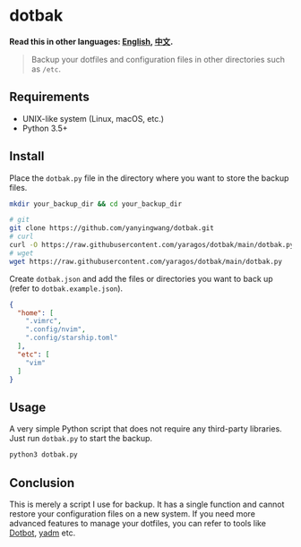 # dotbak

**Read this in other languages: [English](README.md), [中文](README_zh.md).**

> Backup your dotfiles and configuration files in other directories such as `/etc`.

## Requirements

- UNIX-like system (Linux, macOS, etc.)
- Python 3.5+

## Install

Place the `dotbak.py` file in the directory where you want to store the backup files.

```bash
mkdir your_backup_dir && cd your_backup_dir

# git
git clone https://github.com/yanyingwang/dotbak.git
# curl
curl -O https://raw.githubusercontent.com/yaragos/dotbak/main/dotbak.py
# wget
wget https://raw.githubusercontent.com/yaragos/dotbak/main/dotbak.py
```

Create `dotbak.json` and add the files or directories you want to back up (refer to `dotbak.example.json`).

```json
{
  "home": [
    ".vimrc",
    ".config/nvim",
    ".config/starship.toml"
  ],
  "etc": [
    "vim"
  ]
}
```

## Usage

A very simple Python script that does not require any third-party libraries. Just run `dotbak.py` to start the backup.

```bash
python3 dotbak.py
```

## Conclusion

This is merely a script I use for backup. It has a single function and cannot restore your configuration files on a new system. If you need more advanced features to manage your dotfiles, you can refer to tools like [Dotbot](https://github.com/anishathalye/dotbot), [yadm](https://github.com/TheLocehiliosan/yadm) etc.
